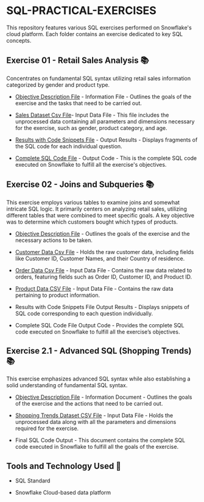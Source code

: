 # SQL-PRACTICAL-EXERCISES

This repository features various SQL exercises performed on Snowflake's cloud platform. Each folder contains an exercise dedicated to key SQL concepts.

## Exercise 01 - Retail Sales Analysis 📚
Concentrates on fundamental SQL syntax utilizing retail sales information categorized by gender and product type.

* [Objective Description File](https://github.com/user-attachments/files/23175505/Practical.1.-.SQL.Fundamentals.Snowflake-Basic.SQL.Syntax.pdf) - Information File - Outlines the goals of the exercise and the tasks that need to be carried out.
  
* [Sales Dataset Csv File](https://github.com/user-attachments/files/23175552/retail_sales_dataset.csv)- Input Data File - This file includes the unprocessed data containing all parameters and dimensions necessary for the exercise, such as gender, product category, and age.
  
* [Results with Code Snippets File](https://github.com/user-attachments/files/23175622/PRACTICAL.1.-.KAGISO.NKOMO.pdf) - Output Results - Displays fragments of the SQL code for each individual question.
  
* [Complete SQL Code File](https://github.com/user-attachments/files/23175635/Practical.1.sql) - Output Code - This is the complete SQL code executed on Snowflake to fulfill all the exercise's objectives.



## Exercise 02 - Joins and Subqueries  📚

This exercise employs various tables to examine joins and somewhat intricate SQL logic. It primarily centers on analyzing retail sales, utilizing different tables that were combined to meet specific goals. A key objective was to determine which customers bought which types of products.

*  [Objective Description File](https://github.com/user-attachments/files/23175744/Practical.2.-.SQL.Fundamentals.SQL.JOINS.pdf.pdf) - Outlines the goals of the exercise and the necessary actions to be taken.  

* [Customer Data Csv File](https://github.com/user-attachments/files/23175757/customers_large.csv) - Holds the raw customer data, including fields like Customer ID, Customer Names, and their Country of residence.
  
* [Order Data Csv File](https://github.com/user-attachments/files/23175784/orders_large.csv) - Input Data File - Contains the raw data related to orders, featuring fields such as Order ID, Customer ID, and Product ID.  

* [Product Data CSV File](https://github.com/user-attachments/files/23175818/products_large.csv) - Input Data File - Contains the raw data pertaining to product information.  

* Results with Code Snippets File Output Results - Displays snippets of SQL code corresponding to each question individually.  

* Complete SQL Code File Output Code - Provides the complete SQL code executed on Snowflake to fulfill all the exercise’s objectives.


## Exercise 2.1 - Advanced SQL (Shopping Trends)📚

This exercise emphasizes advanced SQL syntax while also establishing a solid understanding of fundamental SQL syntax.

* [Objective Description File](https://github.com/user-attachments/files/23175853/Practical.3.-.Advanced.SQL.-NULL.Functions.pdf) - Information Document - Outlines the goals of the exercise and the actions that need to be carried out.

* [Shopping Trends Dataset CSV File](https://github.com/user-attachments/files/23175868/shoping_trends.csv) - Input Data File - Holds the unprocessed data along with all the parameters and dimensions required for the exercise.

* Final SQL Code Output - This document contains the complete SQL code executed in Snowflake to fulfill all the goals of the exercise.


## Tools and Technology Used  📌

* SQL Standard

* Snowflake Cloud-based data platform
  
  
